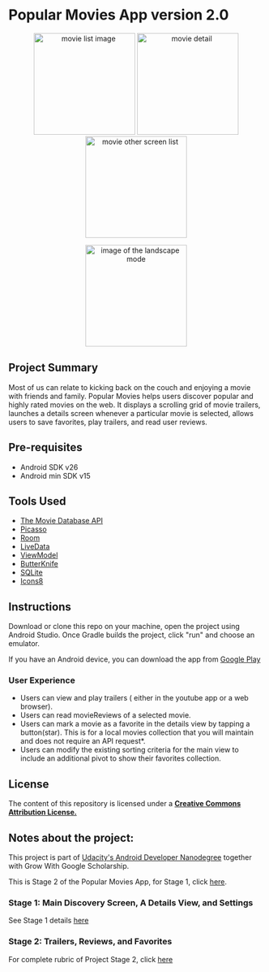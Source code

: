 # Popular Movies App version 2.0


<p align="center"><img src="https://cdn.rawgit.com/bruno78/popular-movies-app-v2/8e31392d/screenshots/device-2018-07-04-202936.png" width="200" alt="movie list image"> <img src="https://cdn.rawgit.com/bruno78/popular-movies-app-v2/8e31392d/screenshots/device-2018-07-04-204138.png" width="200" alt="movie detail"> <img src="https://cdn.rawgit.com/bruno78/popular-movies-app-v2/8e31392d/screenshots/device-2018-07-04-204304.png" width="200" alt="movie other screen list"></p>

<p align="center"> <img src="https://cdn.rawgit.com/bruno78/popular-movies-app-v2/8e31392d/screenshots/device-2018-07-04-205013.png" width="200" alt="image of the landscape mode"> </p>

## Project Summary

Most of us can relate to kicking back on the couch and enjoying a movie with friends and family.
Popular Movies helps users discover popular and highly rated movies on the web. It displays a scrolling grid of movie trailers, 
launches a details screen whenever a particular movie is selected, allows users to save favorites, play trailers, and read user reviews.

## Pre-requisites

* Android SDK v26
* Android min SDK v15

## Tools Used 

* [The Movie Database API](https://developers.themoviedb.org/3/getting-started)
* [Picasso](http://square.github.io/picasso/) 
* [Room](https://developer.android.com/topic/libraries/architecture/room)
* [LiveData](https://developer.android.com/topic/libraries/architecture/livedata)
* [ViewModel](https://developer.android.com/topic/libraries/architecture/viewmodel) 
* [ButterKnife](http://jakewharton.github.io/butterknife/) 
* [SQLite](https://www.sqlite.org/index.html)
* [Icons8](https://icons8.com/material-icons/)

## Instructions

Download or clone this repo on your machine, open the project using Android Studio. Once Gradle builds
the project, click "run" and choose an emulator.

If you have an Android device, you can download the app from [Google Play](https://play.google.com/store/apps/details?id=com.brunogtavares.popmovies)

### User Experience

* Users can view and play trailers ( either in the youtube app or a web browser).
* Users can read movieReviews of a selected movie.
* Users can mark a movie as a favorite in the details view by tapping a button(star). This is for a local movies collection that you will maintain and does not require an API request*.
* Users can modify the existing sorting criteria for the main view to include an additional pivot to show their favorites collection.

## License

The content of this repository is licensed under a **[Creative Commons Attribution License.](https://creativecommons.org/licenses/by/3.0/us/)**

## Notes about the project: 

This project is part of [Udacity's Android Developer Nanodegree](https://www.udacity.com/course/android-developer-nanodegree-by-google--nd801) together with Grow With Google Scholarship.

This is Stage 2 of the Popular Movies App, for Stage 1, click [here](https://github.com/bruno78/popular-movies-app).

### Stage 1: Main Discovery Screen, A Details View, and Settings

See Stage 1 details [here](https://github.com/bruno78/popular-movies-app)

### Stage 2: Trailers, Reviews, and Favorites 

For complete rubric of Project Stage 2, click [here](https://github.com/bruno78/popular-movies-app-v2/blob/master/Rubric.md)



